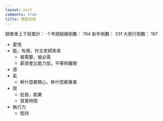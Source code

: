 ```yaml
---
layout: post
comments: true
title: 價值百說
---
```


騎單車上下班累計： -1
岑翔結婚倒數： 764
新年倒數： 331
大旅行倒數： 197

- 愛惜
- 能，有用，作文老師笑來
	- 被需要、被必需
	- 薪資會比能力低，平等時離開
- 德
- 氣
	- 幹什麼都開心、幹什麼都專業
- 效
	- 批發，創業
	- 買賣時間
- 執行力
	- 堅持
